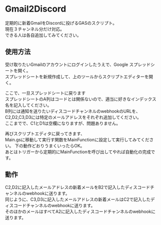 # Gmail2Discord
定期的に新着GmailをDiscordに投げるGASのスクリプト。<br>
現在３チャンネル分だけ対応。<br>
できる人は各自追加してみてください。<br>

## 使用方法
受け取りたいGmailのアカウントにログインしたうえで、Google スプレッドシートを開く。<br>
スプレッドシートを新規作成して、上のツールからスクリプトエディターを開く。<br>

ここで、一旦スプレッドシートに戻ります<br>
スプレッドシートのA列はコードとは関係ないので、適当に好きなインデックス名を記入してください。<br>
B列には通知を送りたいディスコードチャンネルのwebhookのURLを、C2,D2,C3,D3には特定のメールアドレスをそれぞれ追加してください。<br>
ここまでで、C1とD1は空欄になりますが、問題ありません。<br>

再びスクリプトエディタに戻ってきます、<br>
Main.gsに移動して実行す関数をMainFunctionに設定して実行してみてください。
下の動作どおりうまくいったらOK。<br>
あとはトリガーから定期的にMainFunctionを呼び出してやれば自動化の完成です。<br>

## 動作
C2,D2に記入したメールアドレスの新着メールをB2で記入したディスコードチャンネルのwebhookに送ります。<br>
同じように、C3,D3に記入したメールアドレスの新着メールはC2で記入したディスコードチャンネルのwebhookに送ります。<br>
そのほかのメールはすべてA2に記入したディスコードチャンネルのwebhookに送ります。
